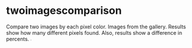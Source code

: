 # twoimagescomparison

Compare two images by each pixel color.
Images from the gallery.
Results show how many different pixels found.
Also, results show a difference in percents.
![alt text](https://github.com/NestorBurma1/two_images_comparison/blob/master/images/1pix.png)
